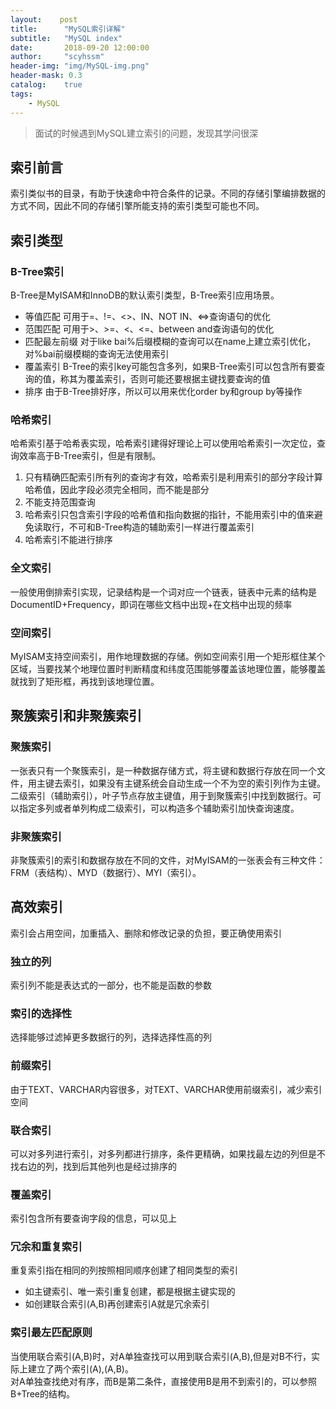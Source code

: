 ```yaml
---
layout:    post
title:      "MySQL索引详解"
subtitle:   "MySQL index"
date:       2018-09-20 12:00:00
author:     "scyhssm"
header-img: "img/MySQL-img.png"
header-mask: 0.3
catalog:    true
tags:
    - MySQL
---
```


> 面试的时候遇到MySQL建立索引的问题，发现其学问很深

## 索引前言
索引类似书的目录，有助于快速命中符合条件的记录。不同的存储引擎编排数据的方式不同，因此不同的存储引擎所能支持的索引类型可能也不同。

## 索引类型
### B-Tree索引
B-Tree是MyISAM和InnoDB的默认索引类型，B-Tree索引应用场景。
* 等值匹配
可用于=、!=、<>、IN、NOT IN、<=>查询语句的优化
* 范围匹配
可用于>、>=、<、<=、between and查询语句的优化
* 匹配最左前缀
对于like bai%后缀模糊的查询可以在name上建立索引优化，对%bai前缀模糊的查询无法使用索引
* 覆盖索引
B-Tree的索引key可能包含多列，如果B-Tree索引可以包含所有要查询的值，称其为覆盖索引，否则可能还要根据主键找要查询的值
* 排序
由于B-Tree排好序，所以可以用来优化order by和group by等操作

### 哈希索引
哈希索引基于哈希表实现，哈希索引建得好理论上可以使用哈希索引一次定位，查询效率高于B-Tree索引，但是有限制。
1. 只有精确匹配索引所有列的查询才有效，哈希索引是利用索引的部分字段计算哈希值，因此字段必须完全相同，而不能是部分
2. 不能支持范围查询
3. 哈希索引只包含索引字段的哈希值和指向数据的指针，不能用索引中的值来避免读取行，不可和B-Tree构造的辅助索引一样进行覆盖索引
4. 哈希索引不能进行排序

### 全文索引
一般使用倒排索引实现，记录结构是一个词对应一个链表，链表中元素的结构是DocumentID+Frequency，即词在哪些文档中出现+在文档中出现的频率

### 空间索引
MyISAM支持空间索引，用作地理数据的存储。例如空间索引用一个矩形框住某个区域，当要找某个地理位置时判断精度和纬度范围能够覆盖该地理位置，能够覆盖就找到了矩形框，再找到该地理位置。

## 聚簇索引和非聚簇索引
### 聚簇索引
一张表只有一个聚簇索引，是一种数据存储方式，将主键和数据行存放在同一个文件，用主键去索引，如果没有主键系统会自动生成一个不为空的索引列作为主键。  
二级索引（辅助索引），叶子节点存放主键值，用于到聚簇索引中找到数据行。可以指定多列或者单列构成二级索引，可以构造多个辅助索引加快查询速度。

### 非聚簇索引
非聚簇索引的索引和数据存放在不同的文件，对MyISAM的一张表会有三种文件：FRM（表结构）、MYD（数据行）、MYI（索引）。

## 高效索引
索引会占用空间，加重插入、删除和修改记录的负担，要正确使用索引
### 独立的列
索引列不能是表达式的一部分，也不能是函数的参数
### 索引的选择性
选择能够过滤掉更多数据行的列，选择选择性高的列
### 前缀索引
由于TEXT、VARCHAR内容很多，对TEXT、VARCHAR使用前缀索引，减少索引空间
### 联合索引
可以对多列进行索引，对多列都进行排序，条件更精确，如果找最左边的列但是不找右边的列，找到后其他列也是经过排序的
### 覆盖索引
索引包含所有要查询字段的信息，可以见上
### 冗余和重复索引
重复索引指在相同的列按照相同顺序创建了相同类型的索引
* 如主键索引、唯一索引重复创建，都是根据主键实现的
* 如创建联合索引(A,B)再创建索引A就是冗余索引
### 索引最左匹配原则
当使用联合索引(A,B)时，对A单独查找可以用到联合索引(A,B),但是对B不行，实际上建立了两个索引(A),(A,B)。  
对A单独查找绝对有序，而B是第二条件，直接使用B是用不到索引的，可以参照B+Tree的结构。
